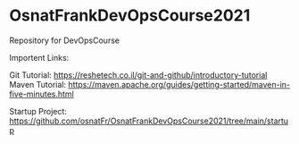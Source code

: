 # OsnatFrankDevOpsCourse2021
Repository for DevOpsCourse

Importent Links:

Git Tutorial: https://reshetech.co.il/git-and-github/introductory-tutorial
Maven Tutorial: https://maven.apache.org/guides/getting-started/maven-in-five-minutes.html

Startup Project: https://github.com/osnatFr/OsnatFrankDevOpsCourse2021/tree/main/startup
